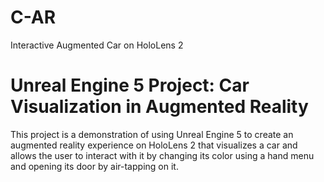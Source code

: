 # C-AR
Interactive Augmented Car on HoloLens 2

# Unreal Engine 5 Project: Car Visualization in Augmented Reality

This project is a demonstration of using Unreal Engine 5 to create an augmented reality experience on HoloLens 2 that visualizes a car and allows the user to interact with it by changing its color using a hand menu and opening its door by air-tapping on it.

